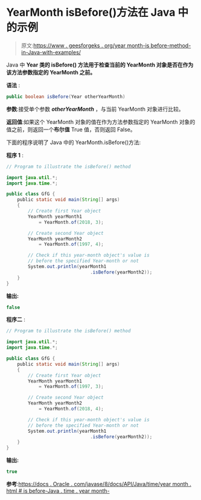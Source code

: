 # YearMonth isBefore()方法在 Java 中的示例

> 原文:[https://www . geesforgeks . org/year month-is before-method-in-Java-with-examples/](https://www.geeksforgeeks.org/yearmonth-isbefore-method-in-java-with-examples/)

Java 中 **Year 类的 **isBefore()** 方法用于检查当前的 YearMonth 对象是否在作为该方法参数指定的 YearMonth 之前。**

**语法** :

```java
public boolean isBefore(Year otherYearMonth)

```

**参数**:接受单个参数 ***otherYearMonth*** ，与当前 YearMonth 对象进行比较。

**返回值**:如果这个 YearMonth 对象的值在作为方法参数指定的 YearMonth 对象的值之前，则返回一个**布尔值** True 值，否则返回 False。

下面的程序说明了 Java 中的 YearMonth.isBefore()方法:

**程序 1** :

```java
// Program to illustrate the isBefore() method

import java.util.*;
import java.time.*;

public class GfG {
    public static void main(String[] args)
    {
        // Create first Year object
        YearMonth yearMonth1
            = YearMonth.of(2018, 3);

        // Create second Year object
        YearMonth yearMonth2
            = YearMonth.of(1997, 4);

        // Check if this year-month object's value is
        // before the specified Year-month or not
        System.out.println(yearMonth1
                               .isBefore(yearMonth2));
    }
}
```

**输出:**

```java
false

```

**程序二** :

```java
// Program to illustrate the isBefore() method

import java.util.*;
import java.time.*;

public class GfG {
    public static void main(String[] args)
    {
        // Create first Year object
        YearMonth yearMonth1
            = YearMonth.of(1997, 3);

        // Create second Year object
        YearMonth yearMonth2
            = YearMonth.of(2018, 4);

        // Check if this year-month object's value is
        // before the specified Year-month or not
        System.out.println(yearMonth1
                               .isBefore(yearMonth2));
    }
}
```

**输出:**

```java
true

```

**参考**:[https://docs . Oracle . com/javase/8/docs/API/Java/time/year month . html # is before-Java . time . year month-](https://docs.oracle.com/javase/8/docs/api/java/time/YearMonth.html#isBefore-java.time.YearMonth-)
